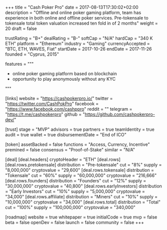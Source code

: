+++
title = "Cash Poker Pro"
date = 2017-08-13T17:30:02+02:00
description = "Offline and online poker gaming platform, team has experience in both online and offline poker services. Pre-tokensale to tokensale total token valuation increased ten fold in of 2 months"
weight = 20
draft = false

trustRating = "B+"
dealRating = "B-"
softCap = "N/A"
hardCap = "340 K ETH"
platform = "Ethereum"
industry = "Gaming"
currencyAccepted = "BTC, ETH, WAVES, Fiat"
startDate = 2017-10-26
endDate = 2017-11-26
founded = "Cyprus, 2015"

features = """
- online poker gaming platform based on blockchain
- opportunity to play anonymously without any KYC

"""

[links]
  website = "https://cashpokerpro.io/"
  twitter = "https://twitter.com/CashPokPro"
  facebook = "https://www.facebook.com/cashppro"
  reddit = ""
  telegram = "https://t.me/cashpokerpro"
  github = "https://github.com/cashpokerpro-dev/"

[trust]
  stage = "MVP"
  advisors = true
  partners = true
  teamIdentity = true
  audit = true
  wallet = true
  disbursementDate = "End of ICO"

[token]
  assetBacked = false
  functions = "Access, Currency, Incentive"
  premined = false
  consensus = "Proof-of-Stake"
  similar = "N/A"

[deal]
  [deal.headers]
    cryptoHeader = "ETH"
  [deal.rows]
    [deal.rows.pretokensale]
      distribution = "Pre-tokensale"
      cut = "8%"
      supply = "8,000,000"
      cryptovalue = "29,600"
    [deal.rows.tokensale]
      distribution = "Tokensale"
      cut = "60%"
      supply = "60,000,000"
      cryptovalue = "216,666"
    [deal.rows.founders]
      distribution = "Founders"
      cut = "12%"
      supply = "30,000,000"
      cryptovalue = "40,800"
    [deal.rows.earlyInvestors]
      distribution = "Early Investors"
      cut = "10%"
      supply = "5,000,000"
      cryptovalue = "34,000"
    [deal.rows.affiliate]
      distribution = "Miners"
      cut = "10%"
      supply = "10,000,000"
      cryptovalue = "34,000"
    [deal.rows.total]
      distribution = "Total"
      cut = "100%"
      supply = "100,000,000"
      cryptovalue = "340,000"

[roadmap]
  website = true
  whitepaper = true
  initialCode = true
  mvp = false
  beta = false
  openDev = false
  launch = false
  community = false
+++
